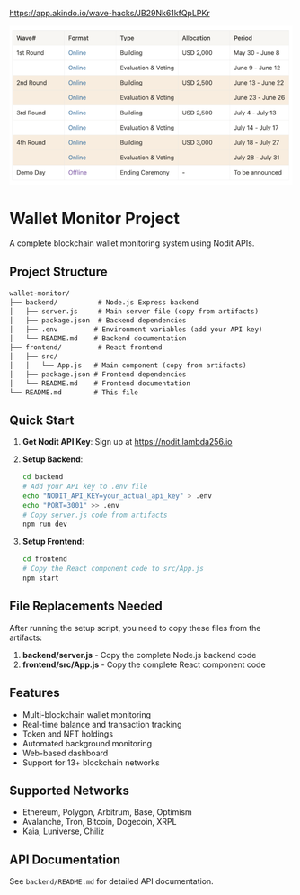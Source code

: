 https://app.akindo.io/wave-hacks/JB29Nk61kfQpLPKr

![alt text](image.png)

# Wallet Monitor Project

A complete blockchain wallet monitoring system using Nodit APIs.

## Project Structure

```
wallet-monitor/
├── backend/          # Node.js Express backend
│   ├── server.js     # Main server file (copy from artifacts)
│   ├── package.json  # Backend dependencies
│   ├── .env         # Environment variables (add your API key)
│   └── README.md    # Backend documentation
├── frontend/         # React frontend
│   ├── src/
│   │   └── App.js   # Main component (copy from artifacts)
│   ├── package.json # Frontend dependencies
│   └── README.md    # Frontend documentation
└── README.md        # This file
```

## Quick Start

1. **Get Nodit API Key**: Sign up at https://nodit.lambda256.io

2. **Setup Backend**:
   ```bash
   cd backend
   # Add your API key to .env file
   echo "NODIT_API_KEY=your_actual_api_key" > .env
   echo "PORT=3001" >> .env
   # Copy server.js code from artifacts
   npm run dev
   ```

3. **Setup Frontend**:
   ```bash
   cd frontend
   # Copy the React component code to src/App.js
   npm start
   ```

## File Replacements Needed

After running the setup script, you need to copy these files from the artifacts:

1. **backend/server.js** - Copy the complete Node.js backend code
2. **frontend/src/App.js** - Copy the complete React component code

## Features

- Multi-blockchain wallet monitoring
- Real-time balance and transaction tracking
- Token and NFT holdings
- Automated background monitoring
- Web-based dashboard
- Support for 13+ blockchain networks

## Supported Networks

- Ethereum, Polygon, Arbitrum, Base, Optimism
- Avalanche, Tron, Bitcoin, Dogecoin, XRPL
- Kaia, Luniverse, Chiliz

## API Documentation

See `backend/README.md` for detailed API documentation.
